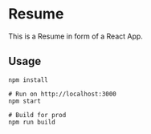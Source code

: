 # Resume

This is a Resume in form of a React App.

## Usage

```
npm install

# Run on http://localhost:3000
npm start

# Build for prod
npm run build
```
